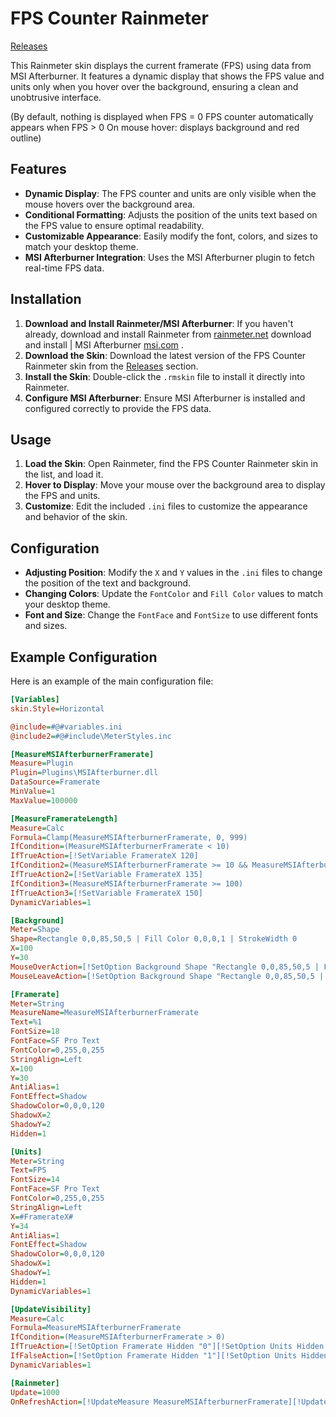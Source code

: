 # FPS Counter Rainmeter

[Releases](https://github.com/Nzoyy/FPS-Counter-Rainmeter/releases)

This Rainmeter skin displays the current framerate (FPS) using data from MSI Afterburner. It features a dynamic display that shows the FPS value and units only when you hover over the background, ensuring a clean and unobtrusive interface.

(By default, nothing is displayed when FPS = 0
FPS counter automatically appears when FPS > 0
On mouse hover: displays background and red outline)

## Features

- **Dynamic Display**: The FPS counter and units are only visible when the mouse hovers over the background area.
- **Conditional Formatting**: Adjusts the position of the units text based on the FPS value to ensure optimal readability.
- **Customizable Appearance**: Easily modify the font, colors, and sizes to match your desktop theme.
- **MSI Afterburner Integration**: Uses the MSI Afterburner plugin to fetch real-time FPS data.

## Installation

1. **Download and Install Rainmeter/MSI Afterburner**: If you haven't already, download and install Rainmeter from [rainmeter.net](https://www.rainmeter.net/) download and install  |  MSI Afterburner [msi.com](https://www.msi.com/Landing/afterburner/graphics-cards) .
2. **Download the Skin**: Download the latest version of the FPS Counter Rainmeter skin from the [Releases](https://github.com/Nzoyy/FPS-Counter-Rainmeter/releases) section.
3. **Install the Skin**: Double-click the `.rmskin` file to install it directly into Rainmeter.
4. **Configure MSI Afterburner**: Ensure MSI Afterburner is installed and configured correctly to provide the FPS data.

## Usage

1. **Load the Skin**: Open Rainmeter, find the FPS Counter Rainmeter skin in the list, and load it.
2. **Hover to Display**: Move your mouse over the background area to display the FPS and units.
3. **Customize**: Edit the included `.ini` files to customize the appearance and behavior of the skin.

## Configuration

- **Adjusting Position**: Modify the `X` and `Y` values in the `.ini` files to change the position of the text and background.
- **Changing Colors**: Update the `FontColor` and `Fill Color` values to match your desktop theme.
- **Font and Size**: Change the `FontFace` and `FontSize` to use different fonts and sizes.

## Example Configuration

Here is an example of the main configuration file:

```ini
[Variables]
skin.Style=Horizontal

@include=#@#variables.ini
@include2=#@#include\MeterStyles.inc

[MeasureMSIAfterburnerFramerate]
Measure=Plugin
Plugin=Plugins\MSIAfterburner.dll
DataSource=Framerate
MinValue=1
MaxValue=100000

[MeasureFramerateLength]
Measure=Calc
Formula=Clamp(MeasureMSIAfterburnerFramerate, 0, 999)
IfCondition=(MeasureMSIAfterburnerFramerate < 10)
IfTrueAction=[!SetVariable FramerateX 120]
IfCondition2=(MeasureMSIAfterburnerFramerate >= 10 && MeasureMSIAfterburnerFramerate < 100)
IfTrueAction2=[!SetVariable FramerateX 135]
IfCondition3=(MeasureMSIAfterburnerFramerate >= 100)
IfTrueAction3=[!SetVariable FramerateX 150]
DynamicVariables=1

[Background]
Meter=Shape
Shape=Rectangle 0,0,85,50,5 | Fill Color 0,0,0,1 | StrokeWidth 0
X=100
Y=30
MouseOverAction=[!SetOption Background Shape "Rectangle 0,0,85,50,5 | Fill Color 0,0,0,128 | StrokeWidth 2 | Stroke Color 255,0,0,255"][!SetOption Framerate Hidden "0"][!SetOption Units Hidden "0"][!UpdateMeter *][!Redraw]
MouseLeaveAction=[!SetOption Background Shape "Rectangle 0,0,85,50,5 | Fill Color 0,0,0,1 | StrokeWidth 0"][!SetOption Framerate Hidden "1"][!SetOption Units Hidden "1"][!UpdateMeter *][!Redraw]

[Framerate]
Meter=String
MeasureName=MeasureMSIAfterburnerFramerate
Text=%1
FontSize=18
FontFace=SF Pro Text
FontColor=0,255,0,255
StringAlign=Left
X=100
Y=30
AntiAlias=1
FontEffect=Shadow
ShadowColor=0,0,0,120
ShadowX=2
ShadowY=2
Hidden=1

[Units]
Meter=String
Text=FPS
FontSize=14
FontFace=SF Pro Text
FontColor=0,255,0,255
StringAlign=Left
X=#FramerateX#
Y=34
AntiAlias=1
FontEffect=Shadow
ShadowColor=0,0,0,120
ShadowX=1
ShadowY=1
Hidden=1
DynamicVariables=1

[UpdateVisibility]
Measure=Calc
Formula=MeasureMSIAfterburnerFramerate
IfCondition=(MeasureMSIAfterburnerFramerate > 0)
IfTrueAction=[!SetOption Framerate Hidden "0"][!SetOption Units Hidden "0"][!UpdateMeter *][!Redraw]
IfFalseAction=[!SetOption Framerate Hidden "1"][!SetOption Units Hidden "1"][!UpdateMeter *][!Redraw]
DynamicVariables=1

[Rainmeter]
Update=1000
OnRefreshAction=[!UpdateMeasure MeasureMSIAfterburnerFramerate][!UpdateMeasure MeasureFramerateLength][!UpdateMeasure UpdateVisibility][!UpdateMeter "Framerate"][!UpdateMeter "Units"][!Redraw]
